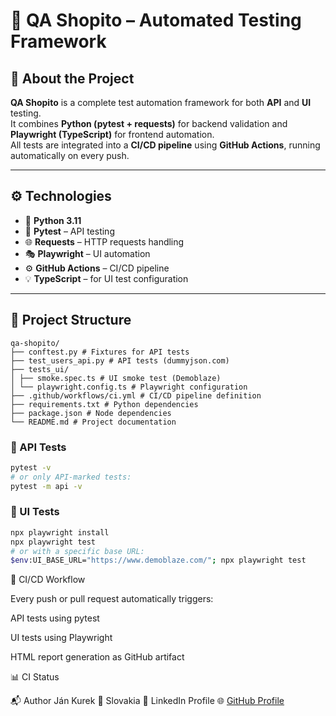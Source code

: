 # 🧪 QA Shopito – Automated Testing Framework

## 📖 About the Project
**QA Shopito** is a complete test automation framework for both **API** and **UI** testing.  
It combines **Python (pytest + requests)** for backend validation and **Playwright (TypeScript)** for frontend automation.  
All tests are integrated into a **CI/CD pipeline** using **GitHub Actions**, running automatically on every push.

---

## ⚙️ Technologies
- 🐍 **Python 3.11**
- 🧪 **Pytest** – API testing
- 🌐 **Requests** – HTTP requests handling
- 🎭 **Playwright** – UI automation
- ⚙️ **GitHub Actions** – CI/CD pipeline
- 💡 **TypeScript** – for UI test configuration

---

## 🧩 Project Structure
```
qa-shopito/
├── conftest.py # Fixtures for API tests
├── test_users_api.py # API tests (dummyjson.com)
├── tests_ui/
│ ├── smoke.spec.ts # UI smoke test (Demoblaze)
│ └── playwright.config.ts # Playwright configuration
├── .github/workflows/ci.yml # CI/CD pipeline definition
├── requirements.txt # Python dependencies
├── package.json # Node dependencies
└── README.md # Project documentation 
```


### 🔹 API Tests
```bash
pytest -v
# or only API-marked tests:
pytest -m api -v
```

### 🔹 UI Tests
```bash
npx playwright install
npx playwright test
# or with a specific base URL:
$env:UI_BASE_URL="https://www.demoblaze.com/"; npx playwright test
```


🔄 CI/CD Workflow

Every push or pull request automatically triggers:

API tests using pytest

UI tests using Playwright

HTML report generation as GitHub artifact

📊 CI Status

📬 Author
Ján Kurek
📍 Slovakia
💼 LinkedIn Profile
🌐 [GitHub Profile](https://github.com/JanKurek)
